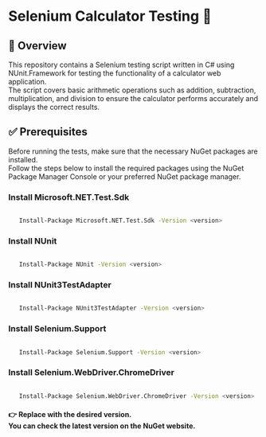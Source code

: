 # Selenium Calculator Testing :bookmark_tabs:
## 	:thought_balloon: Overview
This repository contains a Selenium testing script written in C# using NUnit.Framework for testing the functionality of a calculator web application.<br />
The script covers basic arithmetic operations such as addition, subtraction, multiplication, and division
to ensure the calculator performs accurately and displays the correct results.<br/>

## :white_check_mark: Prerequisites
Before running the tests, make sure  that the necessary NuGet packages are installed. <br/>
Follow the steps below to install the required packages using the NuGet Package Manager Console or your preferred NuGet package manager.
   ### Install Microsoft.NET.Test.Sdk
   
   ```bash

      Install-Package Microsoft.NET.Test.Sdk -Version <version>


   ```
  ### Install NUnit
   
   ```bash

      Install-Package NUnit -Version <version>


   ```
  ### Install NUnit3TestAdapter
   
   ```bash

      Install-Package NUnit3TestAdapter -Version <version>


   ```
  ### Install Selenium.Support
   
   ```bash

      Install-Package Selenium.Support -Version <version>


   ```
   ### Install Selenium.WebDriver.ChromeDriver
   
   ```bash

      Install-Package Selenium.WebDriver.ChromeDriver -Version <version>


   ```
#### :point_right: Replace with the desired version.<br /> You can check the latest version on the NuGet website.

   
